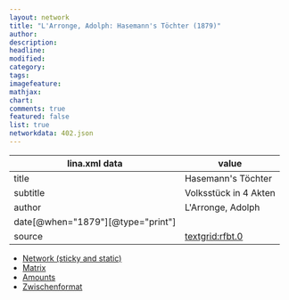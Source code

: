 ```yaml
---
layout: network
title: "L'Arronge, Adolph: Hasemann's Töchter (1879)"
author:
description:
headline:
modified:
category:
tags:
imagefeature: 
mathjax: 
chart: 
comments: true
featured: false
list: true
networkdata: 402.json
---
```

lina.xml data  | value
------------- | -------------
title|Hasemann's Töchter
subtitle|Volksstück in 4 Akten
author|L'Arronge, Adolph
date[@when="1879"][@type="print"]|
source|[textgrid:rfbt.0](https://textgridlab.org/1.0/tgcrud-public/rest/textgrid:rfbt.0/data)



* [Network (sticky and static)](/linas/network402)
* [Matrix](/linas/matrix402)
* [Amounts](/linas/amount402)
* [Zwischenformat](/linas/lina402 )
